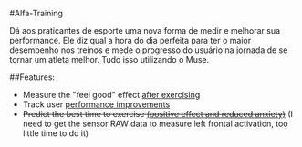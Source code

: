 #Alfa-Training

Dá aos praticantes de esporte uma nova forma de medir e melhorar sua performance. Ele diz qual a hora do dia perfeita para ter o maior desempenho nos treinos e mede o progresso do usuário na jornada de se tornar um atleta melhor. Tudo isso utilizando o Muse.

##Features:
- Measure the "feel good" effect [after exercising](http://www.sciencedirect.com/science/article/pii/S0031938409000201)
- Track user [performance improvements](http://thebrain.mcgill.ca/flash/capsules/pdf_articles/brainwaves.pdf)
- ~~Predict the best time to exercise [(positive effect and reduced anxiety)](http://onlinelibrary.wiley.com/doi/10.1111/j.1469-8986.1997.tb01739.x/abstract)~~ (I need to get the sensor RAW data to measure left frontal activation, too little time to do it)

